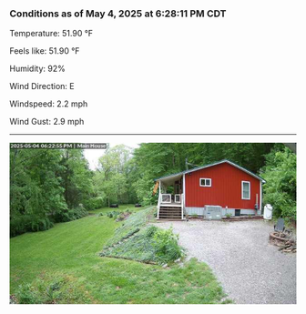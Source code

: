 ### Conditions as of May 4, 2025 at 6:28:11 PM CDT 

Temperature: 51.90 &deg;F

Feels like: 51.90 &deg;F

Humidity: 92%

Wind Direction: E

Windspeed: 2.2 mph

Wind Gust: 2.9 mph

---

<img src="./images/latest.jpeg"/>

